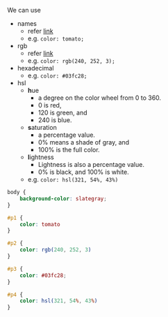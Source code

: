 We can use 
- names
	- refer [link](https://developer.mozilla.org/en-US/docs/Web/CSS/named-color)
	- e.g. `color: tomato;`
- rgb
	- refer [link](https://www.google.com/search?q=color+picker+css)
	- e.g. `color: rgb(240, 252, 3);`
- hexadecimal
	- e.g. `color: #03fc28;`
- hsl
	- **h**ue
		- a degree on the color wheel from 0 to 360. 
		- 0 is red, 
		- 120 is green, and 
		- 240 is blue.
	- **s**aturation
		- a percentage value.
		- 0% means a shade of gray, and 
		- 100% is the full color.
	- **l**ightness
		- Lightness is also a percentage value. 
		- 0% is black, and 100% is white.
	- e.g. `color: hsl(321, 54%, 43%)`

```css
body {
    background-color: slategray;
}

#p1 {
    color: tomato
}

#p2 {
    color: rgb(240, 252, 3)
}

#p3 {
    color: #03fc28;
}

#p4 {
    color: hsl(321, 54%, 43%)
}
```